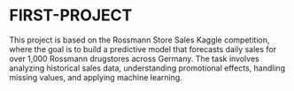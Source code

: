 # FIRST-PROJECT
This project is based on the Rossmann Store Sales Kaggle competition, where the goal is to build a predictive model that forecasts daily sales for over 1,000 Rossmann drugstores across Germany. The task involves analyzing historical sales data, understanding promotional effects, handling missing values, and applying machine learning.
